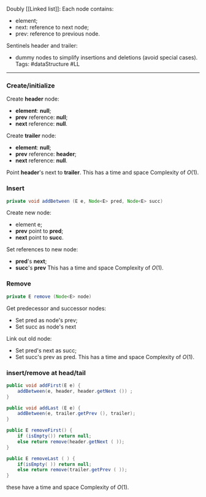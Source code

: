 Doubly [[Linked list]]:
Each node contains:
- element;
- next: reference to next node;
- prev: reference to previous node.

Sentinels header and trailer:
* dummy nodes to simplify insertions and deletions (avoid special cases).
Tags: #dataStructure #LL
___

### Create/initialize

Create **header** node:
- **element**: **null**;
- **prev** reference: **null**;
- **next** reference: **null**.

Create **trailer** node:
- **element**: **null**;
- **prev** reference: **header**;
- **next** reference: **null**.

Point **header**'s next to **trailer**.
This has a time and space Complexity of $O(1)$. 

### Insert
```java
private void addBetween (E e, Node<E> pred, Node<E> succ)
```
Create new node:
- element e;
- **prev** point to **pred**;
- **next** point to **succ**.

Set references to new node:
- **pred**'s **next**;
- **succ**'s **prev**
This has a time and space Complexity of $O(1)$. 

### Remove
```java
private E remove (Node<E> node)
```
Get predecessor and successor nodes:
- Set pred as node's prev;
- Set succ as node's next

Link out old node:
- Set pred's next as succ;
- Set succ's prev as pred.
This has a time and space Complexity of $O(1)$. 

### insert/remove at head/tail
```java
public void addFirst(E e) {
	addBetween(e, header, header.getNext ()) ;
}

public void addLast (E e) {
	addBetween(e, trailer.getPrev (), trailer);
}

public E removeFirst() {
	if (isEmpty()) return null;
	else return remove(header.getNext ( ));
}

public E removeLast ( ) {
	if(isEmpty( )) return null;
	else return remove(trailer.getPrev ( ));
}
```
these have a time and space Complexity of $O(1)$. 